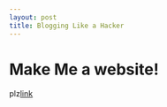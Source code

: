 ```yaml
---
layout: post
title: Blogging Like a Hacker
---
```

# Make Me a website!
plz[link](portfolio/index.html)
